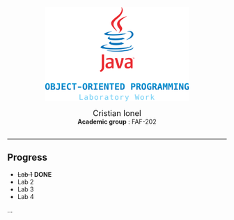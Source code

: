 <p align="center">
  <a>
    <img src="header-logo.png" alt="Logo" width="330">
  </a>

</br>
<div align=center> 
    <div style="font-size:18px"> Cristian Ionel </div>
    <b>Academic group</b> : FAF-202
</div>
</br>

***

## Progress
+ ~~Lab 1~~ __DONE__ 
+ Lab 2
+ Lab 3
+ Lab 4

...
